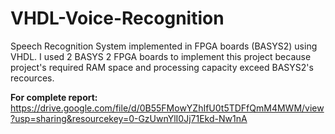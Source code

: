 # VHDL-Voice-Recognition
Speech Recognition System implemented in FPGA boards (BASYS2) using VHDL. I used 2 BASYS 2 FPGA boards to implement this project because project's required RAM space and processing capacity exceed BASYS2's recources.

<b>For complete report:</b>
https://drive.google.com/file/d/0B55FMowYZhIfU0t5TDFfQmM4MWM/view?usp=sharing&resourcekey=0-GzUwnYlI0Jj71Ekd-Nw1nA
